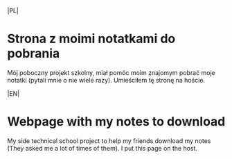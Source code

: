 |PL|
# Strona z moimi notatkami do pobrania
Mój poboczny projekt szkolny, miał pomóc moim znajomym pobrać moje notatki (pytali mnie o nie wiele razy). Umieściłem tę stronę na hoście.

|EN|
# Webpage with my notes to download
My side technical school project to help my friends download my notes (They asked me a lot of times of them). I put this page on the host.
